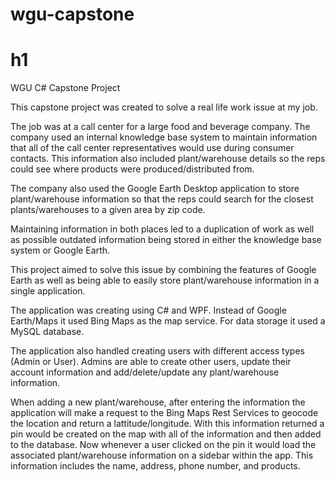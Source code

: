 # wgu-capstone
# h1
WGU C# Capstone Project

This capstone project was created to solve a real life work issue at my job.

The job was at a call center for a large food and beverage company. The company used an internal knowledge base system to maintain information that all of the call center representatives would use during consumer contacts. This information also included plant/warehouse details so the reps could see where products were produced/distributed from. 

The company also used the Google Earth Desktop application to store plant/warehouse information so that the reps could search for the closest plants/warehouses to a given area by zip code. 

Maintaining information in both places led to a duplication of work as well as possible outdated information being stored in either the knowledge base system or Google Earth. 

This project aimed to solve this issue by combining the features of Google Earth as well as being able to easily store plant/warehouse information in a single application. 

The application was creating using C# and WPF. Instead of Google Earth/Maps it used Bing Maps as the map service. For data storage it used a MySQL database. 

The application also handled creating users with different access types (Admin or User). Admins are able to create other users, update their account information and add/delete/update any plant/warehouse information. 

When adding a new plant/warehouse, after entering the information the application will make a request to the Bing Maps Rest Services to geocode the location and return a lattitude/longitude. With this information returned a pin would be created on the map with all of the information and then added to the database. Now whenever a user clicked on the pin it would load the associated plant/warehouse information on a sidebar within the app. This information includes the name, address, phone number, and products. 

